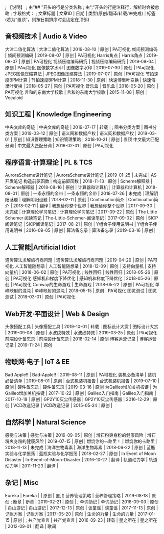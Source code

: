 ; 【说明】
; 由“## ”开头的行是分类名称
; 由“;”开头的行是注释行，解析时会被忽略
; 字段格式：
; 文章标题 | 文章ID | 日期 | 类型(原创/翻译/转载/未完成) | 标签(若为“置顶”，则按日期排序时会固定在顶部)


## 音视频技术 | Audio & Video

大津二值化算法 | 大津二值化算法 | 2019-08-10 | 原创 | PA可视化
帧间预测编码 | 帧间预测编码 | 2019-08-07 | 原创 | PA可视化
Harris角点 | Harris角点 | 2019-08-07 | 原创 | PA可视化
视频压缩编码研究 | 视频压缩编码研究 | 2019-08-04 | 原创 | PA可视化
图像数字水印 | 图像数字水印 | 2019-07-30 | 原创 | PA可视化
JPEG图像压缩算法 | JPEG图像压缩算法 | 2019-07-07 | 原创 | PA可视化
节拍速度BPM计算 | 节拍速度BPM计算 | 2018-11-30 | 原创 | 
快速傅里叶变换 | 快速傅里叶变换 | 2018-05-27 | 原创 | PA可视化
音乐盒 | 音乐盒 | 2018-05-20 | 原创 | PA可视化
言和的东南大学校歌 | 言和的东南大学校歌 | 2015-11-08 | 原创 | Vocaloid

## 知识工程 | Knowledge Engineering

中央文库的奇迹 | 中央文库的奇迹 | 2019-07-17 | 转载 | 
; 图书分类方案 | 图书分类方案 | 2019-03-12 | 原创 | 
语义网和数据产权 | 语义网和数据产权 | 2019-03-01 | 原创 | 
知识管理策略 | 知识管理策略 | 2018-10-21 | 原创 | 置顶
中文最大匹配分词 | 中文最大匹配分词 | 2018-02-01 | 原创 | PA可视化

## 程序语言·计算理论 | PL & TCS

AuroraScheme设计笔记 | AuroraScheme设计笔记 | 2019-01-25 | 未完成 | AS开发笔记
构造前驱函数 | 构造前驱函数 | 2018-11-13 | 原创 | 
Scheme解释器 | Scheme解释器 | 2018-08-16 | 原创 | 
计算器和计算机 | 计算器和计算机 | 2018-08-01 | 原创 | 
一条永恒的金带 | 一条永恒的金带 | 2018-07-26 | 未完成 | 
理解阴阳谜题 | 理解阴阳谜题 | 2018-02-11 | 原创 | 
Continuation简介 | Continuation简介 | 2018-02-11 | 翻译 | 
我想给你整个世界 | 我想给你整个世界 | 2017-09-30 | 未完成 | 
计算理论学习笔记 | 计算理论学习笔记 | 2017-09-22 | 原创 | 
The Little Schemer 阅读笔记 | The-Little-Schemer-阅读笔记 | 2017-09-02 | 原创 | 
SICP阅读笔记 | SICP阅读笔记 | 2017-08-21 | 原创 | 
Y组合子使用说明书 | Y组合子使用说明书 | 2016-09-05 | 原创 | 
算法备忘录 | 算法备忘录 | 2019-03-16 | 原创 |


## 人工智能|Artificial Idiot

遗传算法求解旅行商问题 | 遗传算法求解旅行商问题 | 2019-04-29 | 原创 | PA可视化
人工智能随想录 | 人工智能随想录 | 2018-12-09 | 原创 |
支持向量机 | 支持向量机 | 2018-06-02 | 原创 | PA可视化
; 线性回归 | 线性回归 | 2018-05-26 | 原创 | PA可视化
感知机和梯度下降优化 | 感知机和梯度下降优化 | 2018-05-26 | 原创 | PA可视化
Conway的生命游戏 | 生命游戏 | 2018-05-22 | 原创 | PA可视化
单峰映射的混沌 | 单峰映射的混沌 | 2018-05-15 | 原创 | PA可视化
图灵测试 | 图灵测试 | 2018-03-01 | 原创 | PA可视化


## Web开发·平面设计 | Web & Design

头像搭配工具 | 头像搭配工具 | 2019-10-01 | 转载 | 
图标设计大赏 | 图标设计大赏 | 2019-09-08 | 原创 | 
水波纹特效 | 水波纹特效 | 2019-03-25 | 原创 | PA可视化
前端设计备忘录 | 前端设计备忘录 | 2018-02-14 | 原创
博客运营记录 | 博客运营记录 | 2016-11-24 | 原创

## 物联网·电子 | IoT & EE

Bad Apple!! | Bad-Apple!! | 2019-08-11 | 原创 | PA可视化
装机必备清单 | 装机必备清单 | 2019-08-01 | 原创 |
台式机装机报告 | 台式机装机报告 | 2019-07-10 | 原创 |
硬件备忘录 | 硬件备忘录 | 2019-03-16 | 原创
为Galileo增加关机按键 | 为Galileo增加关机按键 | 2017-10-22 | 原创 | 
Galileo入门指南 | Galileo入门指南 | 2017-10-18 | 原创 | 
GP2Y10灰尘传感器 | GP2Y10灰尘传感器 | 2016-12-29 | 原创 | 
VCD改造记录 | VCD改造记录 | 2015-05-24 | 原创 | 

## 自然科学 | Natural Science

感觉与决策 | 感觉与决策 | 2019-09-05 | 原创 |
滑石粉爽身粉的健康风险 | 滑石粉爽身粉的健康风险 | 2019-07-15 | 原创 |
燃烧你的卡路里！ | 燃烧你的卡路里 | 2018-11-13 | 未完成 | 
海洋生物毒素 | 海洋生物毒素 | 2018-06-22 | 原创 | 
蓝瓶实验与化学振荡 | 蓝瓶实验与化学振荡 | 2018-02-27 | 原创 | 
In Event of Moon Disaster | In-Event-of-Moon-Disaster | 2016-10-27 | 翻译 | 
轨道动力学 | 轨道动力学 | 2011-11-23 | 翻译 | 

## 杂记 | Misc

Eureka | Eureka | | 原创 | 置顶
营养管理策略 | 营养管理策略 | 2019-08-18 | 原创
; 断章 | 断章 | 2019-02-21 | 原创 | 
; 单词助记 | 单词助记 | 2018-09-03 | 原创 | 
舟山游记 | 舟山游记 | 2017-12-13 | 原创 | 
谈童谣 | 谈童谣 | 2017-11-13 | 原创 | 
记账方案 | 记账方案 | 2017-05-20 | 原创 | 
生命的力量 | 生命的力量 | 2017-01-15 | 原创 | 
; 共产党宣言 | 共产党宣言 | 2016-09-23 | 转载 | 
星之所在 | 星之所在 | 2012-09-01 | 翻译 | 歌词
